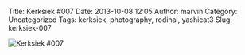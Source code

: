 Title: Kerksiek #007
Date: 2013-10-08 12:05
Author: marvin
Category: Uncategorized
Tags: kerksiek, photography, rodinal, yashicat3
Slug: kerksiek-007

![Kerksiek \#007]({filename}/images/10153022386_6d6097f468_b.jpg)

